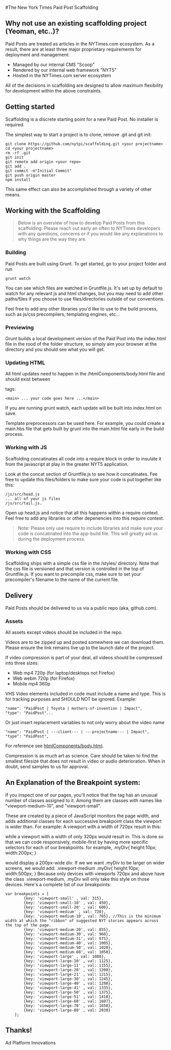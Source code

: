 #The New York Times Paid Post Scaffolding

## Why not use an existing scaffolding project (Yeoman, etc..)?
Paid Posts are treated as articles in the NYTimes.com ecosystem.  As a result, there are at least three major proprietary requirements for deployment and management:

* Managed by our internal CMS "Scoop"
* Rendered by our internal web framework "NYT5"
* Hosted in the NYTimes.com server ecosystem



All of the decisions in
scaffolding are designed to allow maximum flexibility for development within the above constraints.

## Getting started
Scaffolding is a discrete starting point for a new Paid Post.  No installer is required. 

The simplest way to start a project is to clone, remove .git and git init:

    git clone https://github.com/nytpi/scaffolding.git <your projectname>
    cd <your projectname>
    rm -rf .git
    git init
    git remote add origin <your repo>
    git add .
    git commit -m"Initial Commit"
    git push origin master
    npm install

This same effect can also be accomplished through a variety of other means.

## Working with the Scaffolding
> Below is an overview of how to develop Paid Posts from this scaffolding.  Please reach out early an often to NYTimes developers with any questions, concerns or if you would like any explanations to why things are the way they are.

### Building 
Paid Posts are built using Grunt.  To get started, go to your project folder and run

    grunt watch

You can see which files are watched in Gruntfile.js.  It's set up by default to watch for any relevant js and html changes, but you may need to add other paths/files if you choose to use files/directories outside of our conventions.

Feel free to add any other libraries you'd like to use to the build process, such as js/css precompilers, templating engines, etc...

### Previewing
Grunt builds a local development version of the Paid Post into the index.html file in the rood of the folder structure, so simply aim your browser at the directory and you should see what you will get.

### Updating HTML
All html updates need to happen in the /htmlComponents/body.html file and should exist between <main> tags:

    <main> ... your code goes here ...</main>
    
If you are running grunt watch, each update will be built into index.html on save.

Template preprocessors can be used here.  For example, you could create a main.hbs file that gets built by grunt into the main.html file early in the build process.

### Working with JS
Scaffolding concatinates all code into a require block in order to insulate it from the javascript at play in the greater NYT5 application.  

Look at the concat section of Gruntfile.js to see how it concatinates.  Fee free to update this files/folders to make sure your code is put together like this:

    /js/src/head.js 
    ... all of your js files 
    /js/src/tail.js.  

Open up head.js and notice that all this happens within a require context.  Feel free to add any libraries or other depenencies into this require context.

> Note: Please only use require to include libraries and make sure your code is concatinated into the app-build file.  This will greatly aid us during the deployment process.

### Working with CSS
Scaffolding ships with a simple css file in the /styles/ directory.  Note that the css file is versioned and that version is controlled in the top of Gruntfile.js.  If you want to precompile css, make sure to set your precompiler's filename to the name of the current file.

## Delivery
Paid Posts should be delivered to us via a public repo (aka, github.com).  

### Assets
All assets except videos should be included in the repo.  

Videos are to be zipped up and posted somewhere we can download them.  Please ensure the link remains live up to the launch date of the project. 

If video compression is part of your deal, all videos should be compressed into three sizes:
* Web mp4 720p (for laptop/desktops not Firefox)
* Web webm 720p (for Firefox)
* Mobile mp4 360p 

VHS Video elements included in code must include a name and type. This is for tracking purposes and SHOULD NOT be ignored.
Example:
```
"name": "PaidPost | Toyota | mothers-of-invention | Impact",
"type": "PaidPost"...
```
Or just insert replacement variables to not only worry about the video name
```
"name": "PaidPost | ---client--- | ---projectname--- | Impact",
"type": "PaidPost",
```
For reference see [htmlComponents/body.html](htmlComponents/body.html). 

Compression is as much art as science.  Care should be taken to find the smallest filesize that does not result in video or audio deterioration.  When in doubt, send samples to us for approval.

## An Explanation of the Breakpoint system:
If you inspect one of our pages, you'll notice that the <HTML> tag has an unusual number of classes  assigned to it. Among them are classes with names like "viewport-medium-10", and "viewport-small".

These are created by a piece of JavaScript monitors the page width, and adds additional classes for each successive breakpoint class the viewport is wider than. For example:
A viewport with a width of 720px result in this:
<html class="viewport-small viewport-small-10 viewport-small-20 viewport-medium">
while a viewport with a width of only 320px would result in:
<html class="viewport-small">
This is done so that we can code responsively, mobile-first by having more specific selectors for each of our breakpoints. for example,
.myDiv{
  height:10px;
  width:200px;
}
 
would display a 200px-wide div. If we we want .myDiv to be larger on wider screens, we would add:
.viewport-medium .myDiv{
  height:10px;
  width:500px;
}
Because only devices with viewports 720px and above have the class .viewport-medium, .myDiv will only take this style on those devices. Here's a complete list of our breakpoints:

```
var breakpoints = [
        {key: 'viewport-small' , val: 315},
        {key: 'viewport-small-10' , val: 450},
        {key: 'viewport-small-20' , val: 600},
        {key: 'viewport-medium' , val: 720},
        {key: 'viewport-medium-10', val: 765}, //This is the minimum width at which the "ribbon" of suggested NYT stories appears across the top of the page.
        {key: 'viewport-medium-20', val: 855},
        {key: 'viewport-medium-30', val: 960},
        {key: 'viewport-medium-31', val: 975},
        {key: 'viewport-medium-40', val: 1005},
        {key: 'viewport-medium-50', val: 1020},
        {key: 'viewport-medium-60', val: 1050},
        {key: 'viewport-large' , val: 1080},
        {key: 'viewport-large-10' , val: 1125},
        {key: 'viewport-large-11' , val: 1155},
        {key: 'viewport-large-20' , val: 1200},
        {key: 'viewport-large-21' , val: 1215},
        {key: 'viewport-large-30' , val: 1245},
        {key: 'viewport-large-40' , val: 1280},
        {key: 'viewport-large-41' , val: 1335},
        {key: 'viewport-large-50' , val: 1375},
        {key: 'viewport-large-51' , val: 1410},
        {key: 'viewport-large-60' , val: 1607},
        {key: 'viewport-large-70' , val: 1650},
        {key: 'viewport-large-80' , val: 2030}
    ];

```

## Thanks!  
Ad Platform Innovations
